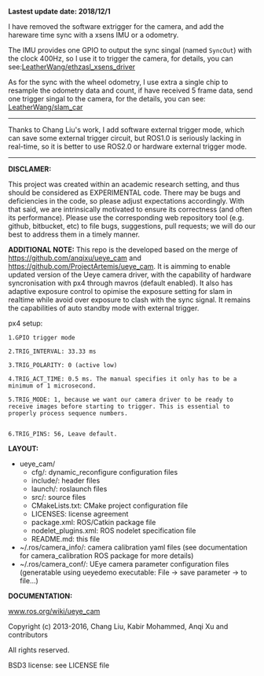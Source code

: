
**Lastest update date: 2018/12/1**

I have removed the software extrigger for the camera, and add the hareware time sync with a xsens IMU or a odometry.

The IMU provides one GPIO to output the sync singal (named `SyncOut`) with the clock 400Hz, so I use it to trigger the camera, for details, you can see:[LeatherWang/ethzasl_xsens_driver](https://github.com/LeatherWang/ethzasl_xsens_driver)

As for the sync with the wheel odometry, I use extra a single chip to resample the odometry data and count, if have received 5 frame data, send one trigger singal to the camera, for the details, you can see: [LeatherWang/slam_car](https://github.com/LeatherWang/slam_car)


---
Thanks to Chang Liu's work, I add software external trigger mode, which can save some external trigger circuit, but ROS1.0 is seriously lacking in real-time, so it is better to use ROS2.0 or hardware external trigger mode.

---

**DISCLAMER:**

This project was created within an academic research setting, and thus should
be considered as EXPERIMENTAL code. There may be bugs and deficiencies in the
code, so please adjust expectations accordingly. With that said, we are
intrinsically motivated to ensure its correctness (and often its performance).
Please use the corresponding web repository tool (e.g. github, bitbucket, etc)
to file bugs, suggestions, pull requests; we will do our best to address them
in a timely manner.

**ADDITIONAL NOTE:**
This repo is the developed based on the merge of https://github.com/anqixu/ueye_cam and https://github.com/ProjectArtemis/ueye_cam.
It is aimming to enable updated version of the Ueye camera driver, with the capability of hardware syncronisation with px4 through mavros (default enabled). It also has adaptive exposure control to opimise the exposure setting for slam in realtime while avoid over exposure to clash with the sync signal. It remains the capabilities of auto standby mode with external trigger.

px4 setup:

    1.GPIO trigger mode

    2.TRIG_INTERVAL: 33.33 ms

    3.TRIG_POLARITY: 0 (active low)

    4.TRIG_ACT_TIME: 0.5 ms. The manual specifies it only has to be a minimum of 1 microsecond.

    5.TRIG_MODE: 1, because we want our camera driver to be ready to receive images before starting to trigger. This is essential to properly process sequence numbers.


    6.TRIG_PINS: 56, Leave default.



**LAYOUT:**
- ueye_cam/
  - cfg/:                 dynamic_reconfigure configuration files
  - include/:             header files
  - launch/:              roslaunch files
  - src/:                 source files
  - CMakeLists.txt:       CMake project configuration file
  - LICENSES:             license agreement
  - package.xml:          ROS/Catkin package file
  - nodelet_plugins.xml:  ROS nodelet specification file
  - README.md:            this file
- ~/.ros/camera_info/:    camera calibration yaml files
                          (see documentation for camera_calibration ROS package
                          for more details)
- ~/.ros/camera_conf/:    UEye camera parameter configuration files
                          (generatable using ueyedemo executable:
                          File -> save parameter -> to file...)


**DOCUMENTATION:**

www.ros.org/wiki/ueye_cam



Copyright (c) 2013-2016, Chang Liu, Kabir Mohammed, Anqi Xu and contributors

All rights reserved.

BSD3 license: see LICENSE file
